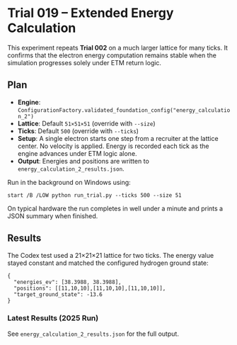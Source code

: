 # Trial 019 – Extended Energy Calculation

This experiment repeats **Trial 002** on a much larger lattice for many ticks.
It confirms that the electron energy computation remains stable when the
simulation progresses solely under ETM return logic.

## Plan
- **Engine**: `ConfigurationFactory.validated_foundation_config("energy_calculation_2")`
- **Lattice**: Default `51×51×51` (override with `--size`)
- **Ticks**: Default `500` (override with `--ticks`)
- **Setup**: A single electron starts one step from a recruiter at the lattice
  center. No velocity is applied. Energy is recorded each tick as the engine
  advances under ETM logic alone.
- **Output**: Energies and positions are written to
  `energy_calculation_2_results.json`.

Run in the background on Windows using:

```
start /B /LOW python run_trial.py --ticks 500 --size 51
```

On typical hardware the run completes in well under a minute and prints a JSON
summary when finished.

## Results
The Codex test used a 21×21×21 lattice for two ticks. The energy value stayed
constant and matched the configured hydrogen ground state:

```
{
  "energies_ev": [38.3988, 38.3988],
  "positions": [[11,10,10],[11,10,10],[11,10,10]],
  "target_ground_state": -13.6
}
```

### Latest Results (2025 Run)
See `energy_calculation_2_results.json` for the full output.
